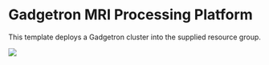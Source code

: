 # Gadgetron MRI Processing Platform

This template deploys a Gadgetron cluster into the supplied resource group.

<a href="https://portal.azure.com/#create/Microsoft.Template/uri/https%3A%2F%2Fraw.githubusercontent.com%2FExchMaster%2Fgadgetron%2Fmaster%2FGadgetron%2FTemplates%2Fazuredeploy.json" target="_blank">
    <img src="http://azuredeploy.net/deploybutton.png"/>
</a>